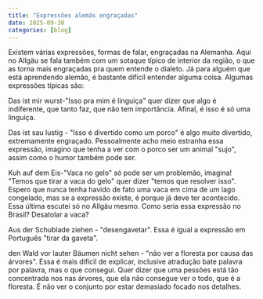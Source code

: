 ```yaml
---
title: "Expressões alemãs engraçadas"
date: 2025-09-30
categories: [blog]
---
```

Existem várias expressões, formas de falar, engraçadas na Alemanha. Aqui no Allgäu se fala também com um sotaque típico de interior da região, o que as torna mais engraçadas pra quem entende o dialeto. Já para alguém que está aprendendo alemão, é bastante difícil entender alguma coisa. 
Algumas expressões típicas são:

Das ist mir wurst-"Isso pra mim é linguiça" quer dizer que algo é indiferente, que tanto faz, que não tem importância. Afinal, é isso é só uma linguiça. 

Das ist sau lustig - "Isso é divertido como um porco" é algo muito divertido, extremamente engraçado. Pessoalmente acho meio estranha essa expressão, imagino que tenha a ver com o porco ser um animal "sujo", assim como o humor também pode ser.

Kuh auf dem Eis-"Vaca no gelo" só pode ser um problemão, imagina! "Temos que tirar a vaca do gelo" quer dizer "temos que resolver isso". Espero que nunca tenha havido de fato uma vaca em cima de um lago congelado, mas se a expressão existe, é porque já deve ter acontecido.
Essa última escutei só no Allgäu mesmo. Como seria essa expressão no Brasil? Desatolar a vaca?

Aus der Schublade ziehen -  "desengavetar". Essa é igual a expressão em Português "tirar da gaveta".

den Wald vor lauter Bäumen nicht sehen - "não ver a floresta por causa das árvores". Essa é mais difícil de explicar, inclusive atradução bate palavra por palavra, mas o que consegui. Quer dizer que uma pessões está tão concentrada nos nas árvores, que ela não consegue ver o todo, que é a floresta. É não ver o conjunto por estar demasiado focado nos detalhes.






